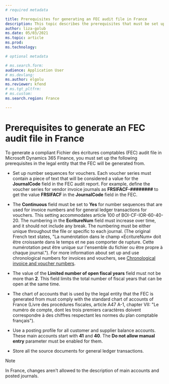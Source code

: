 ```yaml
---
# required metadata

title: Prerequisites for generating an FEC audit file in France
description: This topic describes the prerequisites that must be set up before you can generate a compliant Fichier des écritures comptables (FEC) audit file in France.
author: liza-golub
ms.date: 05/03/2021
ms.topic: article
ms.prod: 
ms.technology: 

# optional metadata

# ms.search.form: 
audience: Application User
# ms.devlang: 
ms.author: elgolu
ms.reviewer: kfend
# ms.tgt_pltfrm: 
# ms.custom:
ms.search.region: France

---
```


# Prerequisites to generate an FEC audit file in France

To generate a compliant Fichier des écritures comptables (FEC) audit file in Microsoft Dynamics 365 Finance, you must set up the following prerequisites in the legal entity that the FEC will be generated from.

- Set up number sequences for vouchers. Each voucher series must contain a piece of text that will be considered a value for the **JournalCode** field in the FEC audit report. For example, define the voucher series for vendor invoice journals as **FRSIFACF-\#\#\#\#\#\#\#\#** to get the value **FRSIFACF** in the **JournalCode** field in the FEC.

- The **Continuous** field must be set to **Yes** for number sequences that are used for invoice numbers and for general ledger transactions for vouchers. This setting accommodates article 100 of BOI-CF-IOR-60-40-20. The numbering in the **EcritureNum** field must increase over time, and it should not include any break. The numbering must be either unique throughout the file or specific to each journal. (The original French text states, "La numérotation dans le champ «EcritureNum» doit être croissante dans le temps et ne pas comporter de rupture. Cette numérotation peut être unique sur l'ensemble du fichier ou être propre à chaque journal."). For more information about set up and use chronological numbers for invoices and vouchers, see [Chronological invoice and voucher numbers](https://docs.microsoft.com/en-us/dynamics365/finance/localizations/emea-fra-chronological-invoices-vouchers).

- The value of the **Limited number of open fiscal years** field must not be more than **2**. This field limits the total number of fiscal years that can be open at the same time.
- The chart of accounts that is used by the legal entity that the FEC is generated from must comply with the standard chart of accounts of France (Livre des procédures fiscales, article A47 A-1, chapter VII: "Le numéro de compte, dont les trois premiers caractères doivent correspondre à des chiffres respectant les normes du plan comptable français").
- Use a posting profile for all customer and supplier balance accounts. These main accounts start with **41** and **40**. The **Do not allow manual entry** parameter must be enabled for them.
- Store all the source documents for general ledger transactions. 

> [!NOTE]
> In France, changes aren't allowed to the description of main accounts and posted journals.
